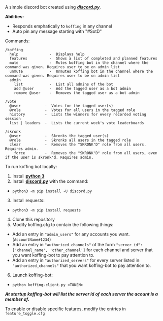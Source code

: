 A simple discord bot created using [***discord.py***](https://github.com/Rapptz/discord.py).

**Abilities:**
  - Responds emphatically to `koffing` in any channel
  - Auto pin any message starting with "#SotD"

Commands:
```
/koffing 
  help              -  Displays help
  features          -  Shows a list of completed and planned features
  mute              -  Mutes koffing bot in the channel where the command was given. Requires user to be on admin list
  unmute            -  Unmutes koffing bot in the channel where the command was given. Requires user to be on admin list 
  admin 
    list            -  List all admins of the bot
    add @user       -  Add the tagged user as a bot admin
    remove @user    -  Removes the tagged user as a bot admin
    
/vote 
  @user           -  Votes for the tagged user(s)
  @role           -  Votes for all users in the tagged role
  history         -  Lists the winners for every recorded voting session
  list | leaders  -  Lists the current week's vote leaderboards
  
/skronk
  @user           -  Skronks the tagged user(s)
  @role           -  Skronks all users in the tagged role
  clear           -  Removes the "SKRONK'D" role from all users. Requires admin.
    force         -  Removes the "SKRONK'D" role from all users, even if the user is skronk'd. Requires admin.
```

To run koffing bot locally:

1. Install [**python 3**](https://python.org)
2. Install [**discord.py**](https://github.com/Rapptz/discord.py) with the command:
  * `python3 -m pip install -U discord.py`
3. Install requests:
  * `python3 -m pip install requests`
4. Clone this repository
5. Modify koffing.cfg to contain the following things:
  * Add an entry in `"admin_users"` for any accounts you want. (`AccountName#1234`)
  * Add an entry in `"authorized_channels"` of the form `"server_id": ['channel_name', 'other_channel']` for each channel and server that you want koffing-bot to pay attention to.
  * Add an entry in `"authorized_servers"` for every server listed in `"authorized_channels"` that you want koffing-bot to pay attention to.
6. Launch koffing-bot:
  * `python koffing-client.py <TOKEN>`

***At startup koffing-bot will list the server id of each server the acount is a member of.***

To enable or disable specific features, modify the entries in `feature_toggle.cfg`
